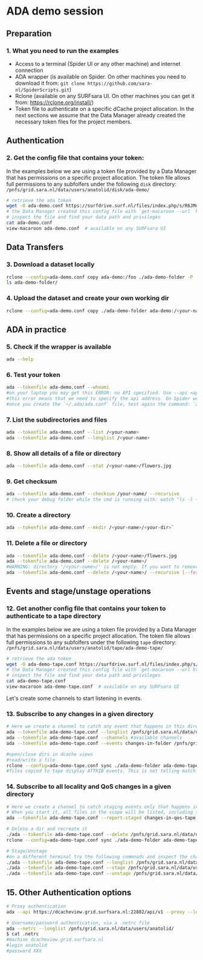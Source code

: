 # ADA demo session

## Preparation

### 1. What you need to run the examples

- Access to a terminal (Spider UI or any other machine) and internet connection
- ADA wrapper (is available on Spider. On other machines you need to download it from: `git clone https://github.com/sara-nl/SpiderScripts.git`)
- Rclone (available on any SURFsara UI. On other machines you can get it from: https://rclone.org/install/)
- Token file to authenticate on a specific dCache project allocation. In the next sections we assume that the Data Manager already created the necessary token files for the project members.

## Authentication

### 2. Get the config file that contains your token:

In the examples below we are using a token file provided by a Data Manager that has permissions on a specific project allocation. The token file allows full permissions to any subfolfers under the following `disk` directory: `/pnfs/grid.sara.nl/data/users/anatolid/disk/ada-demo/` 

```sh
# retrieve the ada token
wget -O ada-demo.conf https://surfdrive.surf.nl/files/index.php/s/R6JMdHQ9f3a7saq/download
# the Data Manager created this config file with `get-macaroon --url  https://webdav.grid.surfsara.nl:2880/pnfs/grid.sara.nl/data/users/anatolid/disk/ada-demo/ --duration P7D --chroot --user anatolid --permissions DOWNLOAD,UPLOAD,DELETE,MANAGE,LIST,READ_METADATA,UPDATE_METADATA --output rclone ada-demo`
# inspect the file and find your data path and privileges
cat ada-demo.conf 
view-macaroon ada-demo.conf  # available on any SURFsara UI
```

## Data Transfers

### 3. Download a dataset locally

```sh
rclone --config=ada-demo.conf copy ada-demo:/foo ./ada-demo-folder -P
ls ada-demo-folder/
```

### 4. Upload the dataset and create your own working dir

```sh
rclone --config=ada-demo.conf copy ./ada-demo-folder ada-demo:/<your-name> -P
```

## ADA in practice

### 5. Check if the wrapper is available

```sh
ada --help
```

### 6. Test your token

```sh
ada --tokenfile ada-demo.conf --whoami
#on your laptop you may get this ERROR: no API specified. Use --api <api> or specify a default API in one of the configuration files (/etc/ada.conf /home/<username>/.ada/ada.conf).
#this error means that we need to specify the api address. On Spider we have a default config file in /etc/ada.conf for such settings. On other machines, you need to create this config file in your `~/.ada/ada.conf` home folder with the content here: https://github.com/sara-nl/SpiderScripts/blob/master/ada/etc/ada.conf
#once you create the `~/.ada/ada.conf` file, test again the command: `ada --tokenfile ada-demo.conf --whoami`
```

### 7. List the subdirectories and files

```sh
ada --tokenfile ada-demo.conf --list /<your-name>
ada --tokenfile ada-demo.conf --longlist /<your-name>
```

### 8. Show all details of a file or directory

```sh
ada --tokenfile ada-demo.conf --stat /<your-name>/flowers.jpg
```

### 9. Get checksum

```sh
ada --tokenfile ada-demo.conf --checksum /your-name/ --recursive
# check your debug folder while the cmd is running with: watch "ls -l ~/.ada/headers/"
```

### 10. Create a directory

```sh
ada --tokenfile ada-demo.conf --mkdir /<your-name>/<your-dir>`
```

### 11. Delete a file or directory

```sh
ada --tokenfile ada-demo.conf --delete /<your-name>/flowers.jpg
ada --tokenfile ada-demo.conf --delete /<your-name>/
#WARNING: directory '/<your-name>/' is not empty. If you want to remove it and its contents, you can add the --recursive argument.
ada --tokenfile ada-demo.conf --delete /<your-name>/ --recursive [--force]
```

## Events and stage/unstage operations 

### 12. Get another config file that contains your token to authenticate to a tape directory

In the examples below we are using a token file provided by a Data Manager that has permissions on a specific project allocation. The token file allows full permissions to any subfolfers under the following `tape` directory: `/pnfs/grid.sara.nl/data/users/anatolid/tape/ada-demo-tape/` 

```sh
# retrieve the ada token
wget -O ada-demo-tape.conf https://surfdrive.surf.nl/files/index.php/s/2u7zjD3bt7htjxP/download
# the Data Manager created this config file with `get-macaroon --url https://webdav.grid.surfsara.nl:2880/pnfs/grid.sara.nl/data/users/anatolid/tape/ada-demo-tape/ --duration PT168H --user anatolid --permissions DOWNLOAD,UPLOAD,DELETE,MANAGE,LIST,READ_METADATA,UPDATE_METADATA --output rclone ada-demo-tape`
# inspect the file and find your data path and privileges
cat ada-demo-tape.conf 
view-macaroon ada-demo-tape.conf  # available on any SURFsara UI
```

Let's create some channels to start listening in events.

### 13. Subscribe to any changes in a given directory

```sh
# Here we create a channel to catch any event that happens in this directory
ada --tokenfile ada-demo-tape.conf --longlist /pnfs/grid.sara.nl/data/users/anatolid/tape/ada-demo-tape/
ada --tokenfile ada-demo-tape.conf --channels #available channels
ada --tokenfile ada-demo-tape.conf --events changes-in-folder /pnfs/grid.sara.nl/data/users/anatolid/tape/ada-demo-tape/ --recursive

#open/close dirs in dcache views
#read/write a file
rclone --config=ada-demo-tape.conf sync ./ada-demo-folder ada-demo-tape:/pnfs/grid.sara.nl/data/users/anatolid/tape/ada-demo-tape/<your-name>/ -P
#files copied to tape display ATTRIB events. This is not telling match on the staging status of the event, so in the next step we will create a channel specifically to track the locality status
```

### 14. Subscribe to all locality and QoS changes in a given directory

```sh 
# Here we create a channel to catch staging events only that happens in this directory
# When you start it, all files in the scope will be listed, including their locality and QoS
ada --tokenfile ada-demo-tape.conf --report-staged changes-in-qos-tape /pnfs/grid.sara.nl/data/users/anatolid/tape/ada-demo-tape/ --recursive

# Delete a dir and recreate it
./ada --tokenfile ada-demo-tape.conf --delete /pnfs/grid.sara.nl/data/users/anatolid/tape/ada-demo-tape/<your-name>/ --recursive
rclone --config=ada-demo-tape.conf sync ./ada-demo-folder ada-demo-tape:/pnfs/grid.sara.nl/data/users/anatolid/tape/ada-demo-tape/<your-name>/ -P

# Stage/Unstage
#on a different terminal try the following commnads and inspect the changes in the `report-staged` channel
./ada --tokenfile ada-demo-tape.conf --longlist /pnfs/grid.sara.nl/data/users/anatolid/tape/ada-demo-tape/<your-name>/flowers.jpg
./ada --tokenfile ada-demo-tape.conf --stage /pnfs/grid.sara.nl/data/users/anatolid/tape/ada-demo-tape/<your-name>/flowers.jpg
./ada --tokenfile ada-demo-tape.conf --unstage /pnfs/grid.sara.nl/data/users/anatolid/tape/ada-demo-tape/<your-name>/flowers.jpg
```

## 15. Other Authentication options

```sh
# Proxy authentication 
ada --api https://dcacheview.grid.surfsara.nl:22882/api/v1 --proxy --longlist /pnfs/grid.sara.nl/data/lofar/user/sksp/distrib/

# Username/password authentication, via a .netrc file
ada --netrc --longlist /pnfs/grid.sara.nl/data/users/anatolid/
$ cat .netrc
#machine dcacheview.grid.surfsara.nl
#login anatolid
#password XXX
```
